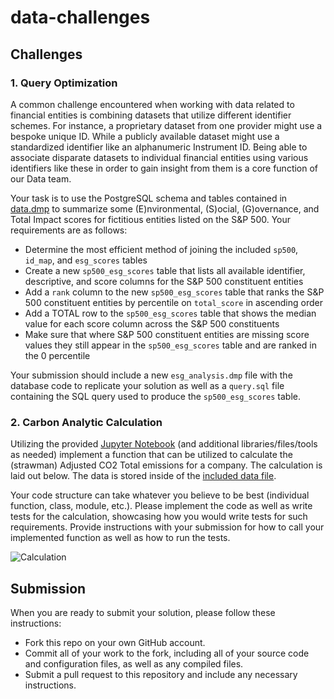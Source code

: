 # data-challenges
## Challenges
### 1. Query Optimization
A common challenge encountered when working with data related to financial entities is combining datasets that utilize different identifier schemes. For instance, a proprietary dataset from one provider might use a bespoke unique ID. While a publicly available dataset might use a standardized identifier like an alphanumeric Instrument ID. Being able to associate disparate datasets to individual financial entities using various identifiers like these in order to gain insight from them is a core function of our Data team.

Your task is to use the PostgreSQL schema and tables contained in [data.dmp](/query_optimization/data.dmp?raw=true) to summarize some (E)nvironmental, (S)ocial, (G)overnance, and Total Impact scores for fictitious entities listed on the S&P 500. Your requirements are as follows:
* Determine the most efficient method of joining the included `sp500`, `id_map`, and `esg_scores` tables
* Create a new `sp500_esg_scores` table that lists all available identifier, descriptive, and score columns for the S&P 500 constituent entities
* Add a `rank` column to the new `sp500_esg_scores` table that ranks the S&P 500 constituent entities by percentile on `total_score` in ascending order
* Add a TOTAL row to the `sp500_esg_scores` table that shows the median value for each score column across the S&P 500 constituents 
* Make sure that where S&P 500 constituent entities are missing score values they still appear in the `sp500_esg_scores` table and are ranked in the 0 percentile

Your submission should include a new `esg_analysis.dmp` file with the database code to replicate your solution as well as a `query.sql` file containing the SQL query used to produce the `sp500_esg_scores` table.

### 2. Carbon Analytic Calculation
Utilizing the provided [Jupyter Notebook](/carbon_calculation/carbon_analytic_calculation.ipynb?raw=true) (and additional libraries/files/tools as needed) implement a function that can be utilized to calculate the (strawman) Adjusted CO2 Total emissions for a company. The calculation is laid out below. The data is stored inside of the [included data file](/carbon_calculation/data.json?raw=true). 

Your code structure can take whatever you believe to be best (individual function, class, module, etc.). Please implement the code as well as write tests for the calculation, showcasing how you would write tests for such requirements. Provide instructions with your submission for how to call your implemented function as well as how to run the tests.

![Calculation](/carbon_calculation/calculation.png?raw=true "Calculation")

## Submission
When you are ready to submit your solution, please follow these instructions:
* Fork this repo on your own GitHub account.
* Commit all of your work to the fork, including all of your source code and configuration files, as well as any compiled files.
* Submit a pull request to this repository and include any necessary instructions.
